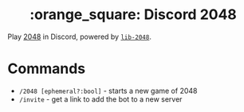<h1 align="center">:orange_square: Discord 2048</h1>

Play [2048](https://github.com/gabrielecirulli/2048) in Discord, powered by [`lib-2048`](https://github.com/Benricheson101/2048/tree/main/lib-2048).

# Commands
- `/2048 [ephemeral?:bool]` - starts a new game of 2048
- `/invite` - get a link to add the bot to a new server

